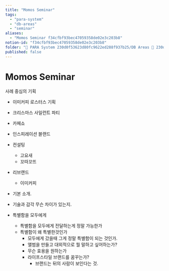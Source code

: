 ```yaml
---
title: "Momos Seminar"
tags:
  - "para-system"
  - "db-areas"
  - "seminar"
aliases:
  - "Momos Seminar f34cfbf93bec47059358de02e3c203b8"
notion-id: "f34cfbf93bec47059358de02e3c203b8"
folder: "🚀 PARA System 230d0f53623d80fc9622ed288f937b25/DB Areas 🔲 230d0f53623d812fa0e9f500c4679623/(주) 음 66e9b539f26a4b65b785de77451613c8/Seminar fec8f8f2d3df47b1b21cd29d3a79973b"
published: false
---
```


# Momos Seminar

사례 중심의 기획

* 이미커피 로스터스 기획

* 크리스마스 사일런트 파티

* 카페쇼

* 인스피레이션 블랜드

* 컨설팅
  * 고요새
  * 꼬따꼬뜨

* 리브랜드
  * 이미커피

* 기본 소개.

* 기술과 감각 무슨 차이가 있는지.

* 특별함을 모두에게
  * 특별함을 모두에게 전달하는게 정말 가능한가
  * 특별함이 왜 특별한것인가
    * 모두에게 갔을때 그게 정말 특별함이 되는 것인가.
    * 앨범을 만들고 대외적으로 뭘 말하고 싶어하는가?
    * 무슨 효용을 원하는가
    * 라이프스타일 브랜드를 꿈꾸는가?
      * 브랜드는 뒤의 사람이 보인다는 것.
